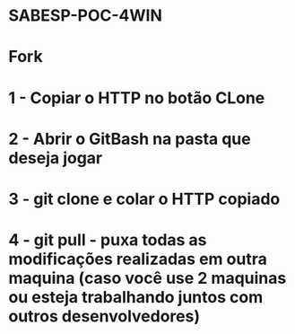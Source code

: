 # SABESP-POC-4WIN

# Fork
  # 1 - Copiar o HTTP no botão CLone
  # 2 - Abrir o GitBash na pasta que deseja jogar
  # 3 - git clone e colar o HTTP copiado
  # 4 - git pull - puxa todas as modificações realizadas em outra maquina (caso você use 2 maquinas ou esteja trabalhando juntos com outros desenvolvedores)
